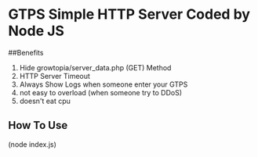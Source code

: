 # GTPS Simple HTTP Server Coded by Node JS

##Benefits

1. Hide growtopia/server_data.php (GET) Method
2. HTTP Server Timeout 
3. Always Show Logs when someone enter your GTPS
4. not easy to overload (when someone try to DDoS)
5. doesn't eat cpu

## How To Use
(node index.js)
